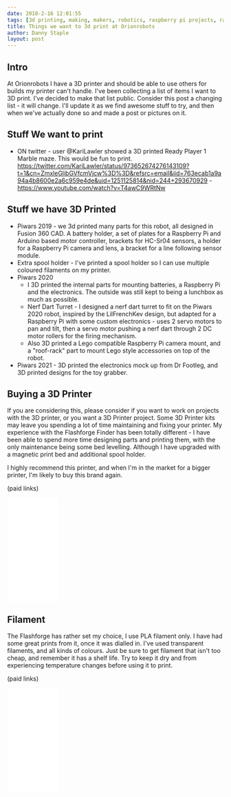 ```yaml
---
date: 2018-2-16 12:01:55
tags: [3d printing, making, makers, robotics, raspberry pi projects, raspberry pi, robot, piwars]
title: Things we want to 3d print at Orionrobots
author: Danny Staple
layout: post
---
```


## Intro

At Orionrobots I have a 3D printer and should be able to use others for builds my printer can't handle.
I've been collecting a list of items I want to 3D print. I've decided to make that list public.
Consider this post a changing list - it will change. I'll update it as we find awesome stuff to try, and then when we've actually done so and made a post or pictures on it.

## Stuff We want to print

* ON twitter - user @KariLawler showed a 3D printed Ready Player 1 Marble maze. This would be fun to print. <https://twitter.com/KariLawler/status/973652674276143109?t=1&cn=ZmxleGlibGVfcmVjcw%3D%3D&refsrc=email&iid=763ecab1a9a94a4b8600e2a6c959e4de&uid=1251125814&nid=244+293670929> - <https://www.youtube.com/watch?v=T4awC9WRtNw>

## Stuff we have 3D Printed

* Piwars 2019 - we 3d printed many parts for this robot, all designed in Fusion 360 CAD. A battery holder, a set of plates for a Raspberry Pi and Arduino based motor controller, brackets for HC-Sr04 sensors, a holder for a Raspberry Pi camera and lens, a bracket for a line following sensor module.
* Extra spool holder - I've printed a spool holder so I can use multiple coloured filaments on my printer.
* Piwars 2020
    * I 3D printed the internal parts for mounting batteries, a Raspberry Pi and the electronics. The outside was still kept to being a lunchbox as much as possible.
    * Nerf Dart Turret - I designed a nerf dart turret to fit on the Piwars 2020 robot, inspired by the LilFrenchKev design, but adapted for a Raspberry Pi with some custom electronics - uses 2 servo motors to pan and tilt, then a servo motor pushing a nerf dart through 2 DC motor rollers for the firing mechanism.
    * Also 3D printed a Lego compatible Raspberry Pi camera mount, and a "roof-rack" part to mount Lego style accessories on top of the robot.
* Piwars 2021 - 3D printed the electronics mock up from Dr Footleg, and 3D printed designs for the toy grabber.

## Buying a 3D Printer

If you are considering this, please consider if you want to work on projects with the 3D printer, or you want a 3D Printer project. Some 3D Printer kits may leave you spending a lot of time maintaining and fixing your printer. My experience with the Flashforge Finder has been totally different - I have been able to spend more time designing parts and printing them, with the only maintenance being some bed levelling. Although I have upgraded with a magnetic print bed and additional spool holder.

I highly recommend this printer, and when I'm in the market for a bigger printer, I'm likely to buy this brand again.

(paid links)

<iframe style="width:120px;height:240px;" marginwidth="0" marginheight="0" scrolling="no" frameborder="0" src="//ws-eu.amazon-adsystem.com/widgets/q?ServiceVersion=20070822&OneJS=1&Operation=GetAdHtml&MarketPlace=GB&source=ss&ref=as_ss_li_til&ad_type=product_link&tracking_id=orionrobots-21&language=en_GB&marketplace=amazon&region=GB&placement=B00ZBS86ZW&asins=B00ZBS86ZW&linkId=8a2424c2c698e1170f492acac75cb55d&show_border=true&link_opens_in_new_window=true"></iframe>

## Filament

The Flashforge has rather set my choice, I use PLA filament only. I have had some great prints from it, once it was dialled in. I've used transparent filaments, and all kinds of colours. Just be sure to get filament that isn't too cheap, and remember it has a shelf life. Try to keep it dry and from experiencing temperature changes before using it to print.

(paid links)

<iframe style="width:120px;height:240px;" marginwidth="0" marginheight="0" scrolling="no" frameborder="0" src="//ws-eu.amazon-adsystem.com/widgets/q?ServiceVersion=20070822&OneJS=1&Operation=GetAdHtml&MarketPlace=GB&source=ss&ref=as_ss_li_til&ad_type=product_link&tracking_id=orionrobots-21&language=en_GB&marketplace=amazon&region=GB&placement=B017HAIK8O&asins=B017HAIK8O&linkId=713b27ce9116c4b711e5f75a06457883&show_border=true&link_opens_in_new_window=true"></iframe>
